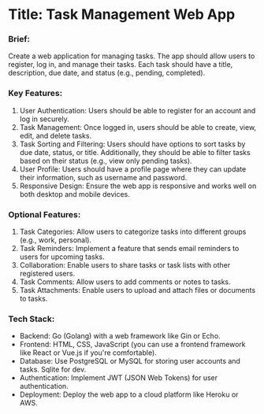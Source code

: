 # Title: Task Management Web App

### Brief:
Create a web application for managing tasks. The app should allow users to register, log in, and manage their tasks. Each task should have a title, description, due date, and status (e.g., pending, completed). 

### Key Features:
1. User Authentication: Users should be able to register for an account and log in securely.
2. Task Management: Once logged in, users should be able to create, view, edit, and delete tasks.
3. Task Sorting and Filtering: Users should have options to sort tasks by due date, status, or title. Additionally, they should be able to filter tasks based on their status (e.g., view only pending tasks).
4. User Profile: Users should have a profile page where they can update their information, such as username and password.
5. Responsive Design: Ensure the web app is responsive and works well on both desktop and mobile devices.

### Optional Features:
1. Task Categories: Allow users to categorize tasks into different groups (e.g., work, personal).
2. Task Reminders: Implement a feature that sends email reminders to users for upcoming tasks.
3. Collaboration: Enable users to share tasks or task lists with other registered users.
4. Task Comments: Allow users to add comments or notes to tasks.
5. Task Attachments: Enable users to upload and attach files or documents to tasks.

### Tech Stack:
- Backend: Go (Golang) with a web framework like Gin or Echo.
- Frontend: HTML, CSS, JavaScript (you can use a frontend framework like React or Vue.js if you're comfortable).
- Database: Use PostgreSQL or MySQL for storing user accounts and tasks. Sqlite for dev.
- Authentication: Implement JWT (JSON Web Tokens) for user authentication.
- Deployment: Deploy the web app to a cloud platform like Heroku or AWS.